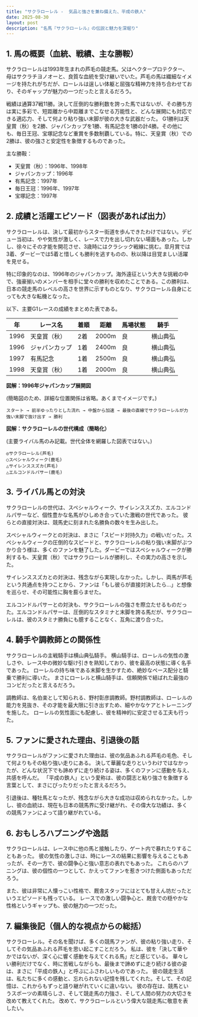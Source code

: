 ```yaml
---
title: "サクラローレル -  気品と強さを兼ね備えた、平成の鉄人"
date: 2025-08-30
layout: post
description: "名馬『サクラローレル』の伝説と魅力を深堀り"
---
```


## 1. 馬の概要（血統、戦績、主な勝鞍）

サクラローレルは1993年生まれの芦毛の競走馬。父はヘクタープロテクター、母はサクラチヨノオーと、良質な血統を受け継いでいた。芦毛の馬は繊細なイメージを持たれがちだが、ローレルは逞しい体躯と屈強な精神力を持ち合わせており、そのギャップが魅力の一つだったと言えるだろう。

戦績は通算37戦11勝。決して圧倒的な勝利数を誇った馬ではないが、その勝ち方は実に多彩で、短距離から中距離までこなせる万能性と、どんな展開にも対応できる適応力、そして何より粘り強い末脚が彼の大きな武器だった。  G1勝利は天皇賞（秋）を2勝、ジャパンカップを1勝、有馬記念を1勝の計4勝。その他にも、毎日王冠、宝塚記念など重賞を多数制覇している。特に、天皇賞（秋）での2勝は、彼の強さと安定性を象徴するものであった。

主な勝鞍：

* 天皇賞（秋）：1996年、1998年
* ジャパンカップ：1996年
* 有馬記念：1997年
* 毎日王冠：1996年、1997年
* 宝塚記念：1997年


## 2. 成績と活躍エピソード（図表があれば出力）

サクラローレルは、決して最初からスター街道を歩んできたわけではない。デビュー当初は、やや気性が激しく、レースで力を出し切れない場面もあった。しかし、徐々にその才能を開花させ、3歳時にはクラシック戦線に挑む。皐月賞では3着、ダービーでは5着と惜しくも勝利を逃すものの、秋以降は目覚ましい活躍を見せる。

特に印象的なのは、1996年のジャパンカップ。海外遠征という大きな挑戦の中で、強豪揃いのメンバーを相手に堂々の勝利を収めたことである。この勝利は、日本の競走馬のレベルの高さを世界に示すものとなり、サクラローレル自身にとっても大きな転機となった。

以下、主要G1レースの成績をまとめた表である。

| 年 | レース名        | 着順 | 距離 | 馬場状態 | 騎手      |
|---|-----------------|-----|-----|---------|-----------|
| 1996 | 天皇賞（秋）    | 2着 | 2000m| 良       | 横山典弘  |
| 1996 | ジャパンカップ  | 1着 | 2400m| 良       | 横山典弘  |
| 1997 | 有馬記念       | 1着 | 2500m| 良       | 横山典弘  |
| 1998 | 天皇賞（秋）    | 1着 | 2000m| 良       | 横山典弘  |


**図解：1996年ジャパンカップ展開図**

(簡略図のため、詳細な位置関係は省略。あくまでイメージです。)

```
スタート → 前半ゆったりとした流れ → 中盤から加速 → 最後の直線でサクラローレルが力強い末脚で抜け出す → 勝利
```

**図解：サクラローレルの世代構成（簡略化）**

(主要ライバル馬のみ記載。世代全体を網羅した図表ではない。)

```
◎サクラローレル(芦毛)
○スペシャルウィーク(鹿毛)
△サイレンススズカ(芦毛)
△エルコンドルパサー(鹿毛)
```


## 3. ライバル馬との対決

サクラローレルの世代は、スペシャルウィーク、サイレンススズカ、エルコンドルパサーなど、個性豊かな名馬がひしめき合っていた激戦の世代であった。  彼らとの直接対決は、競馬史に刻まれた名勝負の数々を生み出した。

スペシャルウィークとの対決は、まさに「スピード対持久力」の戦いだった。スペシャルウィークの圧倒的なスピードと、サクラローレルの粘り強い末脚がぶつかり合う様は、多くのファンを魅了した。ダービーではスペシャルウィークが勝利するも、天皇賞（秋）ではサクラローレルが勝利し、その実力の高さを示した。

サイレンススズカとの対決は、残念ながら実現しなかった。しかし、両馬が芦毛という共通点を持つことから、ファンは「もし彼らが直接対決したら…」と想像を巡らせ、その可能性に胸を膨らませた。

エルコンドルパサーとの対決も、サクラローレルの強さを際立たせるものだった。エルコンドルパサーは、圧倒的なスタミナと末脚を誇る馬だが、サクラローレルは、彼のスタミナ勝負にも臆することなく、互角に渡り合った。


## 4. 騎手や調教師との関係性

サクラローレルの主戦騎手は横山典弘騎手。  横山騎手は、ローレルの気性の激しさや、レース中の微妙な駆け引きを熟知しており、彼を最高の状態に導く名手であった。  ローレルの持ち味である末脚を生かすため、絶妙なペース配分と騎乗で勝利に導いた。  まさにローレルと横山騎手は、信頼関係で結ばれた最強のコンビだったと言えるだろう。

調教師は、名伯楽として知られる、野村彰彦調教師。野村調教師は、ローレルの能力を見抜き、その才能を最大限に引き出すため、細やかなケアとトレーニングを施した。  ローレルの気性面にも配慮し、彼を精神的に安定させる工夫も行った。


## 5. ファンに愛された理由、引退後の話

サクラローレルがファンに愛された理由は、彼の気品あふれる芦毛の毛色、そして何よりもその粘り強い走りにある。  決して華麗な走りというわけではなかったが、どんな状況下でも諦めずに走り続ける姿は、多くのファンに感動を与え、共感を呼んだ。  「平成の鉄人」という愛称は、彼の闘志と粘り強さを象徴する言葉として、まさにぴったりだったと言えるだろう。

引退後は、種牡馬となったが、残念ながら大きな成功は収められなかった。しかし、彼の血統は、現在も日本の競馬界に受け継がれ、その偉大な功績は、多くの競馬ファンによって語り継がれている。


## 6. おもしろハプニングや逸話

サクラローレルは、レース中に他の馬と接触したり、ゲート内で暴れたりすることもあった。  彼の気性の激しさは、時にレースの結果に影響を与えることもあったが、その一方で、彼の闘争心と強い意志の表れでもあった。  これらのハプニングは、彼の個性の一つとして、かえってファンを惹きつけた側面もあっただろう。

また、彼は非常に人懐っこい性格で、厩舎スタッフにはとても甘えん坊だったというエピソードも残っている。  レースでの激しい闘争心と、厩舎での穏やかな性格というギャップも、彼の魅力の一つだった。


## 7. 編集後記（個人的な視点からの総括）

サクラローレル。その名を聞けば、多くの競馬ファンが、彼の粘り強い走り、そしてその気品あふれる芦毛を思い起こすことだろう。  私は、彼を「決して華やかではないが、深く心に響く感動を与えてくれる馬」だと感じている。  華々しい勝利だけでなく、時に苦戦しながらも、最後まで諦めずに走り続ける彼の姿は、まさに「平成の鉄人」と呼ぶにふさわしいものであった。  彼の競走生活は、私たちに多くの感動と、忘れられない記憶を残してくれた。そして、その記憶は、これからもずっと語り継がれていくに違いない。  彼の存在は、競馬というスポーツの素晴らしさ、そして競走馬の力強さ、そして人間の努力の大切さを改めて教えてくれた。  改めて、サクラローレルという偉大な競走馬に敬意を表したい。
